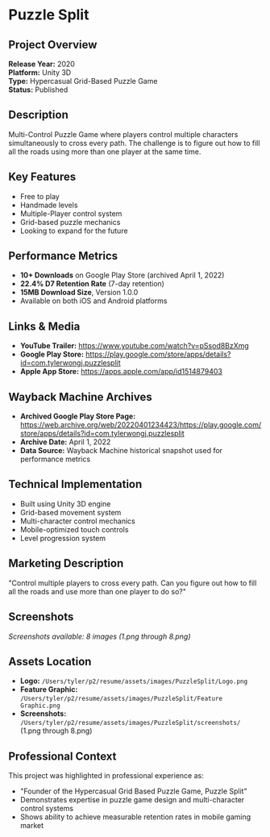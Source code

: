 # Puzzle Split

## Project Overview
**Release Year:** 2020  
**Platform:** Unity 3D  
**Type:** Hypercasual Grid-Based Puzzle Game  
**Status:** Published  

## Description
Multi-Control Puzzle Game where players control multiple characters simultaneously to cross every path. The challenge is to figure out how to fill all the roads using more than one player at the same time.

## Key Features
- Free to play
- Handmade levels
- Multiple-Player control system
- Grid-based puzzle mechanics
- Looking to expand for the future

## Performance Metrics
- **10+ Downloads** on Google Play Store (archived April 1, 2022)
- **22.4% D7 Retention Rate** (7-day retention)
- **15MB Download Size**, Version 1.0.0
- Available on both iOS and Android platforms

## Links & Media
- **YouTube Trailer:** https://www.youtube.com/watch?v=pSsod8BzXmg
- **Google Play Store:** https://play.google.com/store/apps/details?id=com.tylerwongj.puzzlesplit
- **Apple App Store:** https://apps.apple.com/app/id1514879403

## Wayback Machine Archives
- **Archived Google Play Store Page:** https://web.archive.org/web/20220401234423/https://play.google.com/store/apps/details?id=com.tylerwongj.puzzlesplit
- **Archive Date:** April 1, 2022
- **Data Source:** Wayback Machine historical snapshot used for performance metrics

## Technical Implementation
- Built using Unity 3D engine
- Grid-based movement system
- Multi-character control mechanics
- Mobile-optimized touch controls
- Level progression system

## Marketing Description
"Control multiple players to cross every path. Can you figure out how to fill all the roads and use more than one player to do so?"

## Screenshots
*Screenshots available: 8 images (1.png through 8.png)*

## Assets Location
- **Logo:** `/Users/tyler/p2/resume/assets/images/PuzzleSplit/Logo.png`
- **Feature Graphic:** `/Users/tyler/p2/resume/assets/images/PuzzleSplit/Feature Graphic.png`
- **Screenshots:** `/Users/tyler/p2/resume/assets/images/PuzzleSplit/screenshots/` (1.png through 8.png)

## Professional Context
This project was highlighted in professional experience as:
- "Founder of the Hypercasual Grid Based Puzzle Game, Puzzle Split"
- Demonstrates expertise in puzzle game design and multi-character control systems
- Shows ability to achieve measurable retention rates in mobile gaming market